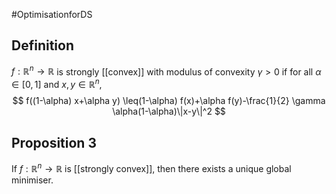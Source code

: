 #OptimisationforDS 
## Definition
$f: \mathbb{R}^n \rightarrow \mathbb{R}$ is strongly [[convex]] with modulus of convexity $\gamma>0$ if for all $\alpha \in[0,1]$ and $x, y \in \mathbb{R}^n$,
$$
f((1-\alpha) x+\alpha y) \leq(1-\alpha) f(x)+\alpha f(y)-\frac{1}{2} \gamma \alpha(1-\alpha)\|x-y\|^2
$$

## Proposition 3
If $f: \mathbb{R}^n \rightarrow \mathbb{R}$ is [[strongly convex]], then there exists a unique global minimiser.